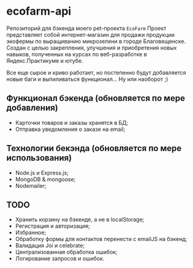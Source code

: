 # ecofarm-api

Репозиторий для бэкенда моего pet-проекта `EcoFarm`
Проект представляет собой интернет-магазин для продажи продукции экофермы по выращиванию микрозелени в городе Благовещенске.
Создан с целью закрепления, улучшения и приобретения новых навыков, полученных на курсах по веб-разработке в Яндекс.Практикуме и ютубе.

Все еще сырое и криво работает, но постепенно будут добавляется новые баги и выпиливаться функционал... Ну или наоборот ;)

## Функционал бэкенда (обновляется по мере добавления)

- Карточки товаров и заказы хранятся в БД;
- Отправка уведомления о заказе на email;

## Технологии бекэнда (обновляется по мере использования)

- Node.js и Express.js;
- MongoDB & mongoose;
- Nodemailer;

## TODO

- Хранить корзину на бэкенде, а не в localStorage;
- Регистрация и авторизация;
- Избранное;
- Обработку формы для контактов перенести с emailJS на бэкенд;
- Валидация Joi и celebrate; 
- Централизованная обработка ошибок;
- Логирование запросов и ошибок.